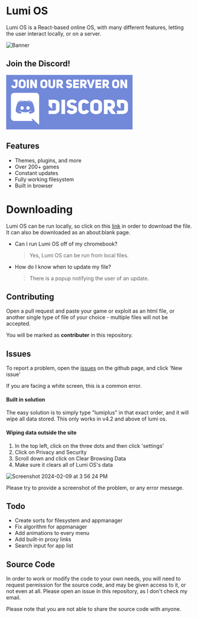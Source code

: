 # Lumi OS

Lumi OS is a React-based online OS, with many different features, letting the user interact locally, or on a server.

<img src="./images/Banner.png"
     alt="Banner"
/>

## Join the Discord!
[<img src="./images/discord.png" alt="Discord" />](https://discord.gg/TyacaNY3GK)

## Features

- Themes, plugins, and more
- Over 200+ games
- Constant updates
- Fully working filesystem
- Built in browser

# Downloading

Lumi OS can be run locally, so click on this [link](https://raw.githubusercontent.com/LuminesenceProject/LumiOS/main/LumiOS.v4.3.html) in order to download the file. It can also be downloaded as an about:blank page.
- Can I run Lumi OS off of my chromebook?
	> Yes, Lumi OS can be run from local files.
- How do I know when to update my file?
	> There is a popup notifying the user of an update.

## Contributing
Open a pull request and paste your game or exploit as an html file, or another single type of file of your choice - multiple files will not be accepted. 

You will be marked as **contributer** in this repository. 

## Issues

To report a problem, open the [issues](https://github.com/LuminesenceProject/LumiOS/issues) on the github page, and click 'New issue'

If you are facing a white screen, this is a common error.

#### Built in solution
The easy solution is to simply type "lumiplus" in that exact order, and it will wipe all data stored.
This only works in v4.2 and above of lumi os.

#### Wiping data outside the site
1. In the top left, click on the three dots and then click 'settings'
2. Click on Privacy and Security
3. Scroll down and click on Clear Browsing Data
4. Make sure it clears all of Lumi OS's data
<img width="1417" alt="Screenshot 2024-02-09 at 3 56 24 PM" src="https://github.com/LuminesenceProject/LumiOS/assets/101959214/9327c300-40a0-4b88-a0dd-8130b4bf10d0">


Please try to provide a screenshot of the problem, or any error messege.

## Todo

- Create sorts for filesystem and appmanager
- Fix algorithm for appmanager
- Add animations to every menu
- Add built-in proxy links
- Search input for app list

## Source Code

In order to work or modify the code to your own needs, you will need to request permission for the source code, and may be given access to it, or not even at all. Please open an issue in this repository, as I don't check my email.

Please note that you are not able to share the source code with anyone.
